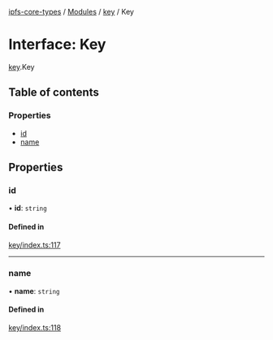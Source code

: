 [ipfs-core-types](../README.md) / [Modules](../modules.md) / [key](../modules/key.md) / Key

# Interface: Key

[key](../modules/key.md).Key

## Table of contents

### Properties

- [id](key.Key.md#id)
- [name](key.Key.md#name)

## Properties

### id

• **id**: `string`

#### Defined in

[key/index.ts:117](https://github.com/ipfs/js-ipfs/blob/1655368d/packages/ipfs-core-types/src/key/index.ts#L117)

___

### name

• **name**: `string`

#### Defined in

[key/index.ts:118](https://github.com/ipfs/js-ipfs/blob/1655368d/packages/ipfs-core-types/src/key/index.ts#L118)
